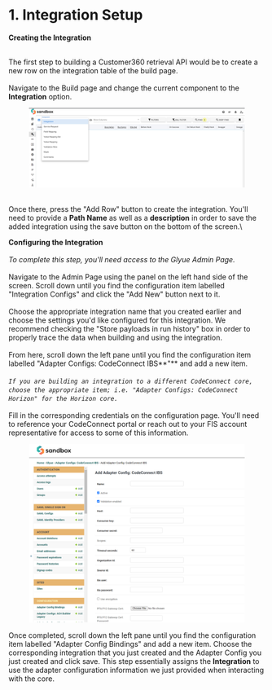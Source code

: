 # 1. Integration Setup

**Creating the Integration**

\
The first step to building a Customer360 retrieval API would be to create a new row on the integration table of the build page.\
\
Navigate to the Build page and change the current component to the **Integration** option.

<figure><img src="../../.gitbook/assets/image (5) (1) (1).png" alt=""><figcaption></figcaption></figure>

\
Once there, press the "Add Row" button to create the integration. You'll need to provide a **Path Name** as well as a **description** in order to save the added integration using the save button on the bottom of the screen.\


**Configuring the Integration**\
\
_To complete this step, you'll need access to the Glyue Admin Page._\
\
Navigate to the Admin Page using the panel on the left hand side of the screen. Scroll down until you find the configuration item labelled "Integration Configs" and click the "Add New" button next to it.\
\
Choose the appropriate integration name that you created earlier and choose the settings you'd like configured for this integration. We recommend checking the "Store payloads in run history" box in order to properly trace the data when building and using the integration.\
\
From here, scroll down the left pane until you find the configuration item labelled "Adapter Configs: CodeConnect IBS**"** and add a new item. \
\
_`If you are building an integration to a different CodeConnect core, choose the appropriate item; i.e. "Adapter Configs: CodeConnect Horizon" for the Horizon core.`_\
\
Fill in the corresponding credentials on the configuration page. You'll need to reference your CodeConnect portal or reach out to your FIS account representative for access to some of this information.

<figure><img src="../../.gitbook/assets/image (14) (1).png" alt=""><figcaption></figcaption></figure>

Once completed, scroll down the left pane until you find the configuration item labelled "Adapter Config Bindings" and add a new item. Choose the corresponding integration that you just created and the Adapter Config you just created and click save. This step essentially assigns the **Integration** to use the adapter configuration information we just provided when interacting with the core.
